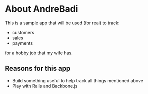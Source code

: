 # About AndreBadi
This is a sample app that will be used (for real) to track:
* customers
* sales
* payments

for a hobby job that my wife has.

## Reasons for this app
* Build something useful to help track all things mentioned above
* Play with Rails and Backbone.js
